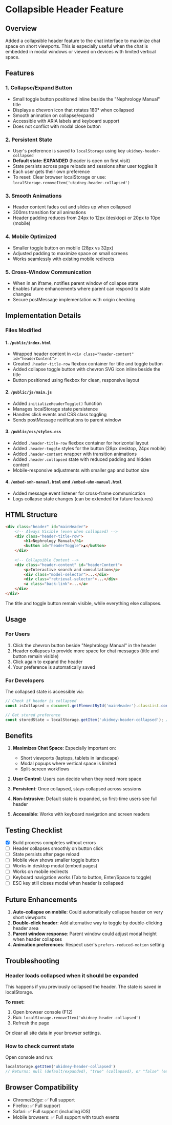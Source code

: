 # Collapsible Header Feature

## Overview
Added a collapsible header feature to the chat interface to maximize chat space on short viewports. This is especially useful when the chat is embedded in modal windows or viewed on devices with limited vertical space.

## Features

### 1. **Collapse/Expand Button**
- Small toggle button positioned inline beside the "Nephrology Manual" title
- Displays a chevron icon that rotates 180° when collapsed
- Smooth animation on collapse/expand
- Accessible with ARIA labels and keyboard support
- Does not conflict with modal close button

### 2. **Persistent State**
- User's preference is saved to `localStorage` using key `ukidney-header-collapsed`
- **Default state: EXPANDED** (header is open on first visit)
- State persists across page reloads and sessions after user toggles it
- Each user gets their own preference
- To reset: Clear browser localStorage or use: `localStorage.removeItem('ukidney-header-collapsed')`

### 3. **Smooth Animations**
- Header content fades out and slides up when collapsed
- 300ms transition for all animations
- Header padding reduces from 24px to 12px (desktop) or 20px to 10px (mobile)

### 4. **Mobile Optimized**
- Smaller toggle button on mobile (28px vs 32px)
- Adjusted padding to maximize space on small screens
- Works seamlessly with existing mobile redirects

### 5. **Cross-Window Communication**
- When in an iframe, notifies parent window of collapse state
- Enables future enhancements where parent can respond to state changes
- Secure postMessage implementation with origin checking

## Implementation Details

### Files Modified

#### 1. `/public/index.html`
- Wrapped header content in `<div class="header-content" id="headerContent">`
- Created `.header-title-row` flexbox container for title and toggle button
- Added collapse toggle button with chevron SVG icon inline beside the title
- Button positioned using flexbox for clean, responsive layout

#### 2. `/public/js/main.js`
- Added `initializeHeaderToggle()` function
- Manages localStorage state persistence
- Handles click events and CSS class toggling
- Sends postMessage notifications to parent window

#### 3. `/public/css/styles.css`
- Added `.header-title-row` flexbox container for horizontal layout
- Added `.header-toggle` styles for the button (28px desktop, 24px mobile)
- Added `.header-content` wrapper with transition animations
- Added `.header.collapsed` state with reduced padding and hidden content
- Mobile-responsive adjustments with smaller gap and button size

#### 4. `/embed-smh-manual.html` and `/embed-uhn-manual.html`
- Added message event listener for cross-frame communication
- Logs collapse state changes (can be extended for future features)

## HTML Structure

```html
<div class="header" id="mainHeader">
    <!-- Always Visible (even when collapsed) -->
    <div class="header-title-row">
        <h1>Nephrology Manual</h1>
        <button id="headerToggle">▲</button>
    </div>
    
    <!-- Collapsible Content -->
    <div class="header-content" id="headerContent">
        <p>Interactive search and consultation</p>
        <div class="model-selector">...</div>
        <div class="retrieval-selector">...</div>
        <a class="back-link">...</a>
    </div>
</div>
```

The title and toggle button remain visible, while everything else collapses.

## Usage

### For Users
1. Click the chevron button beside "Nephrology Manual" in the header
2. Header collapses to provide more space for chat messages (title and button remain visible)
3. Click again to expand the header
4. Your preference is automatically saved

### For Developers
The collapsed state is accessible via:
```javascript
// Check if header is collapsed
const isCollapsed = document.getElementById('mainHeader').classList.contains('collapsed');

// Get stored preference
const storedState = localStorage.getItem('ukidney-header-collapsed'); // "true" or "false"
```

## Benefits

1. **Maximizes Chat Space**: Especially important on:
   - Short viewports (laptops, tablets in landscape)
   - Modal popups where vertical space is limited
   - Split-screen workflows

2. **User Control**: Users can decide when they need more space
   
3. **Persistent**: Once collapsed, stays collapsed across sessions

4. **Non-Intrusive**: Default state is expanded, so first-time users see full header

5. **Accessible**: Works with keyboard navigation and screen readers

## Testing Checklist

- [x] Build process completes without errors
- [ ] Header collapses smoothly on button click
- [ ] State persists after page reload
- [ ] Mobile view shows smaller toggle button
- [ ] Works in desktop modal (embed pages)
- [ ] Works on mobile redirects
- [ ] Keyboard navigation works (Tab to button, Enter/Space to toggle)
- [ ] ESC key still closes modal when header is collapsed

## Future Enhancements

1. **Auto-collapse on mobile**: Could automatically collapse header on very short viewports
2. **Double-click header**: Add alternative way to toggle by double-clicking header area
3. **Parent window response**: Parent window could adjust modal height when header collapses
4. **Animation preferences**: Respect user's `prefers-reduced-motion` setting

## Troubleshooting

### Header loads collapsed when it should be expanded
This happens if you previously collapsed the header. The state is saved in localStorage.

**To reset:**
1. Open browser console (F12)
2. Run: `localStorage.removeItem('ukidney-header-collapsed')`
3. Refresh the page

Or clear all site data in your browser settings.

### How to check current state
Open console and run:
```javascript
localStorage.getItem('ukidney-header-collapsed')
// Returns: null (default/expanded), "true" (collapsed), or "false" (expanded)
```

## Browser Compatibility

- Chrome/Edge: ✅ Full support
- Firefox: ✅ Full support
- Safari: ✅ Full support (including iOS)
- Mobile browsers: ✅ Full support with touch events

